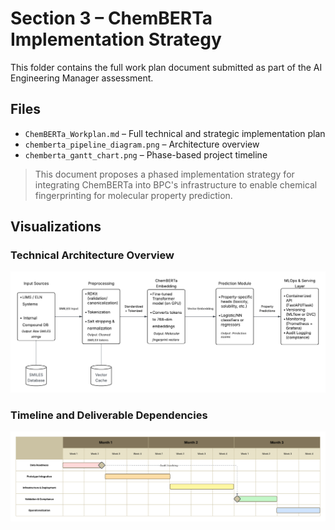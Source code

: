 # Section 3 – ChemBERTa Implementation Strategy #

This folder contains the full work plan document submitted as part of the AI Engineering Manager assessment.

## Files ##

- `ChemBERTa_Workplan.md` – Full technical and strategic implementation plan
- `chemberta_pipeline_diagram.png` – Architecture overview
- `chemberta_gantt_chart.png` – Phase-based project timeline

> This document proposes a phased implementation strategy for integrating ChemBERTa into BPC's infrastructure to enable chemical fingerprinting for molecular property prediction.

## Visualizations ##

### Technical Architecture Overview ### 
![Technical Architecture Overview](./chemberta_pipeline_architecture.png)

### Timeline and Deliverable Dependencies ###
![Timeline and Deliverable Dependencies](./chemberta_gantt_chart.png)
